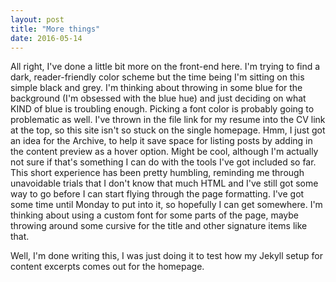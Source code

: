 ```yaml
---
layout: post
title: "More things"
date: 2016-05-14
---
```


All right, I've done a little bit more on the front-end here. I'm trying to find a dark, reader-friendly color scheme but the time being I'm sitting on this simple black and grey. I'm thinking about throwing in some blue for the background (I'm obsessed with the blue hue) and just deciding on what KIND of blue is troubling enough. Picking a font color is probably going to problematic as well. I've thrown in the file link for my resume into the CV link at the top, so this site isn't so stuck on the single homepage. Hmm, I just got an idea for the Archive, to help it save space for listing posts by adding in the content preview as a hover option. Might be cool, although I'm actually not sure if that's something I can do with the tools I've got included so far.
This short experience has been pretty humbling, reminding me through unavoidable trials that I don't know that much HTML and I've still got some way to go before I can start flying through the page formatting. I've got some time until Monday to put into it, so hopefully I can get somewhere.
I'm thinking about using a custom font for some parts of the page, maybe throwing around some cursive for the title and other signature items like that.

Well, I'm done writing this, I was just doing it to test how my Jekyll setup for content excerpts comes out for the homepage.